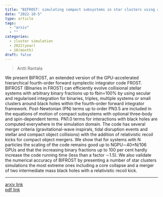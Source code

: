 ```yaml
---
title: "BIFROST: simulating compact subsystems in star clusters using a hierarchical fourth-order forward symplectic integrator code"
date: "2022-10-5"
type: article
tags:
  - "arxiv"
  - ""
categories:
  - cluster simulation
  - 2022(year)
  - 10(month)
draft: false
---
```


>  Antti Rantala

We present BIFROST, an extended version of the GPU-accelerated hierarchical fourth-order forward symplectic integrator code FROST. BIFROST (BInaries in FROST) can efficiently evolve collisional stellar systems with arbitrary binary fractions up to fbin=100% by using secular and regularised integration for binaries, triples, multiple systems or small clusters around black holes within the fourth-order forward integrator framework. Post-Newtonian (PN) terms up to order PN3.5 are included in the equations of motion of compact subsystems with optional three-body and spin-dependent terms. PN1.0 terms for interactions with black holes are computed everywhere in the simulation domain. The code has several merger criteria (gravitational-wave inspirals, tidal disruption events and stellar and compact object collisions) with the addition of relativistic recoil kicks for compact object mergers. We show that for systems with N particles the scaling of the code remains good up to NGPU∼40×N/106 GPUs and that the increasing binary fractions up to 100 per cent hardly increase the code running time (less than a factor ∼1.5). We also validate the numerical accuracy of BIFROST by presenting a number of star clusters simulations the most extreme ones including a core collapse and a merger of two intermediate mass black holes with a relativistic recoil kick.

---

[arxiv link](https://arxiv.org/abs/2210.02472)  
[pdf link](https://arxiv.org/pdf/2210.02472)
